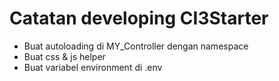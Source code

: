 # Catatan developing CI3Starter

- Buat autoloading di MY_Controller dengan namespace
- Buat css & js helper
- Buat variabel environment di .env